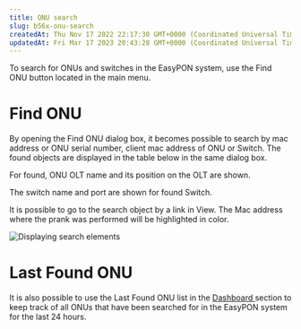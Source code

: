 ```yaml
---
title: ONU search
slug: b56x-onu-search
createdAt: Thu Nov 17 2022 22:17:30 GMT+0000 (Coordinated Universal Time)
updatedAt: Fri Mar 17 2023 20:43:28 GMT+0000 (Coordinated Universal Time)
---
```


To search for ONUs and switches in the EasyPON system, use the Find ONU button located in the main menu.

# Find ONU

By opening the Find ONU dialog box, it becomes possible to search by mac address or ONU serial number, client mac address of ONU or Switch. The found objects are displayed in the table below in the same dialog box.

For found, ONU OLT name and its position on the OLT are shown.&#x20;

The switch name and port are shown for found Switch.

It is possible to go to the search object by a link in View. The Mac address where the prank was performed will be highlighted in color.

![Displaying search elements](../../assets/MF7LHgcH90UbdGzQ82oXS_screencapture-ep-stg-disoft-dev-dashboard-2022-11-19-004041.png)

# Last Found ONU

It is also possible to use the Last Found ONU list in the [Dashboard ](https://app.archbee.com/docs/lY30u8w4Ej45vCHqsmBtW/ChIjuNrVPblWxnXzAXD6Q)section to keep track of all ONUs that have been searched for in the EasyPON system for the last 24 hours.



